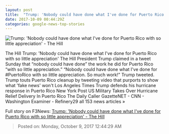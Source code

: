 ```yaml
---
layout: post
title:  "Trump: 'Nobody could have done what I've done for Puerto Rico with so little appreciation' - The Hill"
date: 2017-10-09 00:44:29Z
categories: google-news-top-stories
---
```


![Trump: 'Nobody could have done what I've done for Puerto Rico with so little appreciation' - The Hill](http://thehill.com/sites/default/files/trump-puertorico-getty.jpg)

The Hill Trump: 'Nobody could have done what I've done for Puerto Rico with so little appreciation' The Hill President Trump claimed in a tweet Sunday that “nobody could have done” the work he did for Puerto Rico “with so little appreciation.” “Nobody could have done what I've done for #PuertoRico with so little appreciation. So much work!” Trump tweeted. Trump touts Puerto Rico cleanup by tweeting video that purports to show what 'fake news' won't Los Angeles Times Trump defends his hurricane response in Puerto Rico New York Post US Military Takes Over Hurricane Relief Delivery In Puerto Rico The Daily Caller GazetteNET - CNN - Washington Examiner - Refinery29 all 153 news articles »


Full story on F3News: [Trump: 'Nobody could have done what I've done for Puerto Rico with so little appreciation' - The Hill](http://www.f3nws.com/n/vyk3jH)

> Posted on: Monday, October 9, 2017 12:44:29 AM
